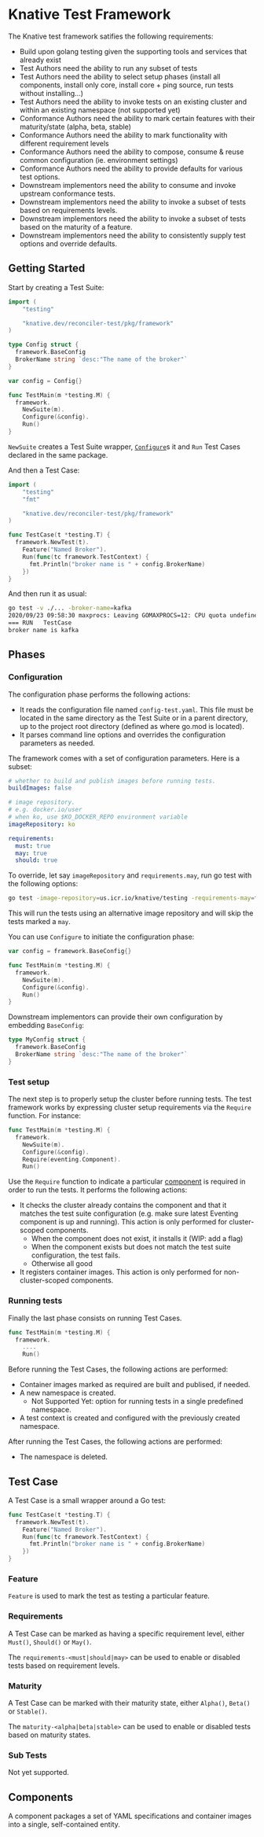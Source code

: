 # Knative Test Framework

The Knative test framework satifies the following requirements:

- Build upon golang testing given the supporting tools and services that already
  exist
- Test Authors need the ability to run any subset of tests
- Test Authors need the ability to select setup phases (install all components,
  install only core, install core + ping source, run tests without installing…)
- Test Authors need the ability to invoke tests on an existing cluster and
  within an existing namespace (not supported yet)
- Conformance Authors need the ability to mark certain features with their
  maturity/state (alpha, beta, stable)
- Conformance Authors need the ability to mark functionality with different
  requirement levels
- Conformance Authors need the ability to compose, consume & reuse common
  configuration (ie. environment settings)
- Conformance Authors need the ability to provide defaults for various test
  options.
- Downstream implementors need the ability to consume and invoke upstream
  conformance tests.
- Downstream implementors need the ability to invoke a subset of tests based on
  requirements levels.
- Downstream implementors need the ability to invoke a subset of tests based on
  the maturity of a feature.
- Downstream implementors need the ability to consistently supply test options
  and override defaults.

## Getting Started

Start by creating a Test Suite:

```go
import (
    "testing"

    "knative.dev/reconciler-test/pkg/framework"
)

type Config struct {
  framework.BaseConfig
  BrokerName string `desc:"The name of the broker"`
}

var config = Config{}

func TestMain(m *testing.M) {
  framework.
    NewSuite(m).
    Configure(&config).
    Run()
}
```

`NewSuite` creates a Test Suite wrapper, [`Configure`](#configuration)s it and
`Run` Test Cases declared in the same package.

And then a Test Case:

```go
import (
    "testing"
    "fmt"

    "knative.dev/reconciler-test/pkg/framework"
)

func TestCase(t *testing.T) {
  framework.NewTest(t).
    Feature("Named Broker").
    Run(func(tc framework.TestContext) {
      fmt.Println("broker name is " + config.BrokerName)
    })
}
```

And then run it as usual:

```sh
go test -v ./... -broker-name=kafka
2020/09/23 09:58:30 maxprocs: Leaving GOMAXPROCS=12: CPU quota undefined
=== RUN   TestCase
broker name is kafka
```

## Phases

### Configuration

The configuration phase performs the following actions:

- It reads the configuration file named `config-test.yaml`. This file must be
  located in the same directory as the Test Suite or in a parent directory, up
  to the project root directory (defined as where go.mod is located).
- It parses command line options and overrides the configuration parameters as
  needed.

The framework comes with a set of configuration parameters. Here is a subset:

```yaml
# whether to build and publish images before running tests.
buildImages: false

# image repository.
# e.g. docker.io/user
# when ko, use $KO_DOCKER_REPO environment variable
imageRepository: ko

requirements:
  must: true
  may: true
  should: true
```

To override, let say `imageRepository` and `requirements.may`, run go test with
the following options:

```sh
go test -image-repository=us.icr.io/knative/testing -requirements-may=false
```

This will run the tests using an alternative image repository and will skip the
tests marked a `may`.

You can use `Configure` to initiate the configuration phase:

```go
var config = framework.BaseConfig{}

func TestMain(m *testing.M) {
  framework.
    NewSuite(m).
    Configure(&config).
    Run()
}
```

Downstream implementors can provide their own configuration by embedding
`BaseConfig`:

```go
type MyConfig struct {
  framework.BaseConfig
  BrokerName string `desc:"The name of the broker"`
}
```

### Test setup

The next step is to properly setup the cluster before running tests. The test
framework works by expressing cluster setup requirements via the `Require`
function. For instance:

```go
func TestMain(m *testing.M) {
  framework.
    NewSuite(m).
    Configure(&config).
    Require(eventing.Component).
    Run()
```

Use the `Require` function to indicate a particular [component](#components) is
required in order to run the tests. It performs the following actions:

- It checks the cluster already contains the component and that it matches the
  test suite configuration (e.g. make sure latest Eventing component is up and
  running). This action is only performed for cluster-scoped components.
  - When the component does not exist, it installs it (WIP: add a flag)
  - When the component exists but does not match the test suite configuration,
    the test fails.
  - Otherwise all good
- It registers container images. This action is only performed for
  non-cluster-scoped components.

### Running tests

Finally the last phase consists on running Test Cases.

```go
func TestMain(m *testing.M) {
  framework.
    ....
    Run()
```

Before running the Test Cases, the following actions are performed:

- Container images marked as required are built and publised, if needed.
- A new namespace is created.
  - Not Supported Yet: option for running tests in a single predefined
    namespace.
- A test context is created and configured with the previously created
  namespace.

After running the Test Cases, the following actions are performed:

- The namespace is deleted.

## Test Case

A Test Case is a small wrapper around a Go test:

```go
func TestCase(t *testing.T) {
  framework.NewTest(t).
    Feature("Named Broker").
    Run(func(tc framework.TestContext) {
      fmt.Println("broker name is " + config.BrokerName)
    })
}
```

### Feature

`Feature` is used to mark the test as testing a particular feature.

### Requirements

A Test Case can be marked as having a specific requirement level, either
`Must()`, `Should()` or `May()`.

The `requirements-<must|should|may>` can be used to enable or disabled tests
based on requirement levels.

### Maturity

A Test Case can be marked with their maturity state, either `Alpha()`, `Beta()`
or `Stable()`.

The `maturity-<alpha|beta|stable>` can be used to enable or disabled tests based
on maturity states.

### Sub Tests

Not yet supported.

## Components

A component packages a set of YAML specifications and container images into a
single, self-contained entity.
